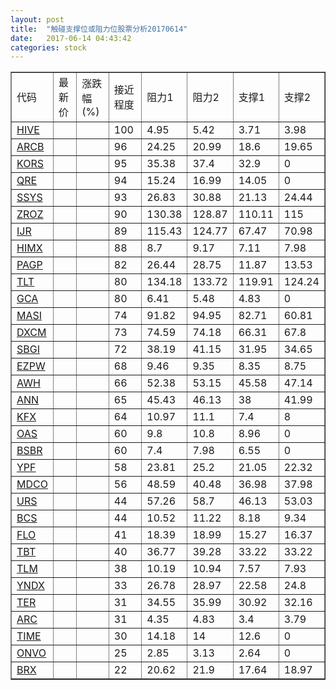 ```yaml
---
layout: post
title:  "触碰支撑位或阻力位股票分析20170614"
date:   2017-06-14 04:43:42
categories: stock
---
```

<script type="text/javascript">
var stockList = []
stockList.push('gb_hive');
stockList.push('gb_arcb');
stockList.push('gb_kors');
stockList.push('gb_qre');
stockList.push('gb_ssys');
stockList.push('gb_zroz');
stockList.push('gb_ijr');
stockList.push('gb_himx');
stockList.push('gb_pagp');
stockList.push('gb_tlt');
stockList.push('gb_gca');
stockList.push('gb_masi');
stockList.push('gb_dxcm');
stockList.push('gb_sbgi');
stockList.push('gb_ezpw');
stockList.push('gb_awh');
stockList.push('gb_ann');
stockList.push('gb_kfx');
stockList.push('gb_oas');
stockList.push('gb_bsbr');
stockList.push('gb_ypf');
stockList.push('gb_mdco');
stockList.push('gb_urs');
stockList.push('gb_bcs');
stockList.push('gb_flo');
stockList.push('gb_tbt');
stockList.push('gb_tlm');
stockList.push('gb_yndx');
stockList.push('gb_ter');
stockList.push('gb_arc');
stockList.push('gb_time');
stockList.push('gb_onvo');
stockList.push('gb_brx');
</script>
<table border="1">
 <tr>
 <td>代码</td>
 <td>最新价</td>
 <td>涨跌幅(%)</td>
 <td>接近程度</td>
 <td>阻力1</td>
 <td>阻力2</td>
 <td>支撑1</td>
 <td>支撑2</td>
</tr>
  <tr id="hive" class="red">
  <td><a href="http://stock.finance.sina.com.cn/usstock/quotes/HIVE.html" target="_blank">HIVE</a></td><td></td><td></td><td>100</td><td>4.95</td><td>5.42</td><td>3.71</td><td>3.98</td></tr>
  <tr id="arcb" class="red">
  <td><a href="http://stock.finance.sina.com.cn/usstock/quotes/ARCB.html" target="_blank">ARCB</a></td><td></td><td></td><td>96</td><td>24.25</td><td>20.99</td><td>18.6</td><td>19.65</td></tr>
  <tr id="kors" class="red">
  <td><a href="http://stock.finance.sina.com.cn/usstock/quotes/KORS.html" target="_blank">KORS</a></td><td></td><td></td><td>95</td><td>35.38</td><td>37.4</td><td>32.9</td><td>0</td></tr>
  <tr id="qre" class="red">
  <td><a href="http://stock.finance.sina.com.cn/usstock/quotes/QRE.html" target="_blank">QRE</a></td><td></td><td></td><td>94</td><td>15.24</td><td>16.99</td><td>14.05</td><td>0</td></tr>
  <tr id="ssys" class="red">
  <td><a href="http://stock.finance.sina.com.cn/usstock/quotes/SSYS.html" target="_blank">SSYS</a></td><td></td><td></td><td>93</td><td>26.83</td><td>30.88</td><td>21.13</td><td>24.44</td></tr>
  <tr id="zroz" class="green">
  <td><a href="http://stock.finance.sina.com.cn/usstock/quotes/ZROZ.html" target="_blank">ZROZ</a></td><td></td><td></td><td>90</td><td>130.38</td><td>128.87</td><td>110.11</td><td>115</td></tr>
  <tr id="ijr" class="green">
  <td><a href="http://stock.finance.sina.com.cn/usstock/quotes/IJR.html" target="_blank">IJR</a></td><td></td><td></td><td>89</td><td>115.43</td><td>124.77</td><td>67.47</td><td>70.98</td></tr>
  <tr id="himx" class="green">
  <td><a href="http://stock.finance.sina.com.cn/usstock/quotes/HIMX.html" target="_blank">HIMX</a></td><td></td><td></td><td>88</td><td>8.7</td><td>9.17</td><td>7.11</td><td>7.98</td></tr>
  <tr id="pagp" class="red">
  <td><a href="http://stock.finance.sina.com.cn/usstock/quotes/PAGP.html" target="_blank">PAGP</a></td><td></td><td></td><td>82</td><td>26.44</td><td>28.75</td><td>11.87</td><td>13.53</td></tr>
  <tr id="tlt" class="green">
  <td><a href="http://stock.finance.sina.com.cn/usstock/quotes/TLT.html" target="_blank">TLT</a></td><td></td><td></td><td>80</td><td>134.18</td><td>133.72</td><td>119.91</td><td>124.24</td></tr>
  <tr id="gca" class="green">
  <td><a href="http://stock.finance.sina.com.cn/usstock/quotes/GCA.html" target="_blank">GCA</a></td><td></td><td></td><td>80</td><td>6.41</td><td>5.48</td><td>4.83</td><td>0</td></tr>
  <tr id="masi" class="red">
  <td><a href="http://stock.finance.sina.com.cn/usstock/quotes/MASI.html" target="_blank">MASI</a></td><td></td><td></td><td>74</td><td>91.82</td><td>94.95</td><td>82.71</td><td>60.81</td></tr>
  <tr id="dxcm" class="red">
  <td><a href="http://stock.finance.sina.com.cn/usstock/quotes/DXCM.html" target="_blank">DXCM</a></td><td></td><td></td><td>73</td><td>74.59</td><td>74.18</td><td>66.31</td><td>67.8</td></tr>
  <tr id="sbgi" class="green">
  <td><a href="http://stock.finance.sina.com.cn/usstock/quotes/SBGI.html" target="_blank">SBGI</a></td><td></td><td></td><td>72</td><td>38.19</td><td>41.15</td><td>31.95</td><td>34.65</td></tr>
  <tr id="ezpw" class="red">
  <td><a href="http://stock.finance.sina.com.cn/usstock/quotes/EZPW.html" target="_blank">EZPW</a></td><td></td><td></td><td>68</td><td>9.46</td><td>9.35</td><td>8.35</td><td>8.75</td></tr>
  <tr id="awh" class="red">
  <td><a href="http://stock.finance.sina.com.cn/usstock/quotes/AWH.html" target="_blank">AWH</a></td><td></td><td></td><td>66</td><td>52.38</td><td>53.15</td><td>45.58</td><td>47.14</td></tr>
  <tr id="ann" class="red">
  <td><a href="http://stock.finance.sina.com.cn/usstock/quotes/ANN.html" target="_blank">ANN</a></td><td></td><td></td><td>65</td><td>45.43</td><td>46.13</td><td>38</td><td>41.99</td></tr>
  <tr id="kfx" class="green">
  <td><a href="http://stock.finance.sina.com.cn/usstock/quotes/KFX.html" target="_blank">KFX</a></td><td></td><td></td><td>64</td><td>10.97</td><td>11.1</td><td>7.4</td><td>8</td></tr>
  <tr id="oas" class="red">
  <td><a href="http://stock.finance.sina.com.cn/usstock/quotes/OAS.html" target="_blank">OAS</a></td><td></td><td></td><td>60</td><td>9.8</td><td>10.8</td><td>8.96</td><td>0</td></tr>
  <tr id="bsbr" class="red">
  <td><a href="http://stock.finance.sina.com.cn/usstock/quotes/BSBR.html" target="_blank">BSBR</a></td><td></td><td></td><td>60</td><td>7.4</td><td>7.98</td><td>6.55</td><td>0</td></tr>
  <tr id="ypf" class="red">
  <td><a href="http://stock.finance.sina.com.cn/usstock/quotes/YPF.html" target="_blank">YPF</a></td><td></td><td></td><td>58</td><td>23.81</td><td>25.2</td><td>21.05</td><td>22.32</td></tr>
  <tr id="mdco" class="green">
  <td><a href="http://stock.finance.sina.com.cn/usstock/quotes/MDCO.html" target="_blank">MDCO</a></td><td></td><td></td><td>56</td><td>48.59</td><td>40.48</td><td>36.98</td><td>37.98</td></tr>
  <tr id="urs" class="green">
  <td><a href="http://stock.finance.sina.com.cn/usstock/quotes/URS.html" target="_blank">URS</a></td><td></td><td></td><td>44</td><td>57.26</td><td>58.7</td><td>46.13</td><td>53.03</td></tr>
  <tr id="bcs" class="green">
  <td><a href="http://stock.finance.sina.com.cn/usstock/quotes/BCS.html" target="_blank">BCS</a></td><td></td><td></td><td>44</td><td>10.52</td><td>11.22</td><td>8.18</td><td>9.34</td></tr>
  <tr id="flo" class="green">
  <td><a href="http://stock.finance.sina.com.cn/usstock/quotes/FLO.html" target="_blank">FLO</a></td><td></td><td></td><td>41</td><td>18.39</td><td>18.99</td><td>15.27</td><td>16.37</td></tr>
  <tr id="tbt" class="red">
  <td><a href="http://stock.finance.sina.com.cn/usstock/quotes/TBT.html" target="_blank">TBT</a></td><td></td><td></td><td>40</td><td>36.77</td><td>39.28</td><td>33.22</td><td>33.22</td></tr>
  <tr id="tlm" class="green">
  <td><a href="http://stock.finance.sina.com.cn/usstock/quotes/TLM.html" target="_blank">TLM</a></td><td></td><td></td><td>38</td><td>10.19</td><td>10.94</td><td>7.57</td><td>7.93</td></tr>
  <tr id="yndx" class="red">
  <td><a href="http://stock.finance.sina.com.cn/usstock/quotes/YNDX.html" target="_blank">YNDX</a></td><td></td><td></td><td>33</td><td>26.78</td><td>28.97</td><td>22.58</td><td>24.8</td></tr>
  <tr id="ter" class="red">
  <td><a href="http://stock.finance.sina.com.cn/usstock/quotes/TER.html" target="_blank">TER</a></td><td></td><td></td><td>31</td><td>34.55</td><td>35.99</td><td>30.92</td><td>32.16</td></tr>
  <tr id="arc" class="red">
  <td><a href="http://stock.finance.sina.com.cn/usstock/quotes/ARC.html" target="_blank">ARC</a></td><td></td><td></td><td>31</td><td>4.35</td><td>4.83</td><td>3.4</td><td>3.79</td></tr>
  <tr id="time" class="red">
  <td><a href="http://stock.finance.sina.com.cn/usstock/quotes/TIME.html" target="_blank">TIME</a></td><td></td><td></td><td>30</td><td>14.18</td><td>14</td><td>12.6</td><td>0</td></tr>
  <tr id="onvo" class="green">
  <td><a href="http://stock.finance.sina.com.cn/usstock/quotes/ONVO.html" target="_blank">ONVO</a></td><td></td><td></td><td>25</td><td>2.85</td><td>3.13</td><td>2.64</td><td>0</td></tr>
  <tr id="brx" class="green">
  <td><a href="http://stock.finance.sina.com.cn/usstock/quotes/BRX.html" target="_blank">BRX</a></td><td></td><td></td><td>22</td><td>20.62</td><td>21.9</td><td>17.64</td><td>18.97</td></tr>
</table>
